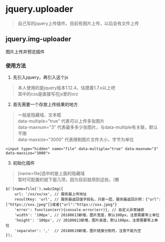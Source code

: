 # jquery.uploader
> 自己写的jquery上传插件。目前有图片上传，以后会有文件上传
## jquery.img-uploader
图片上传并预览插件
### 使用方法
1. 先引入jquery，再引入这个js
> 本人使用的是jquery版本1.12.4，估摸着1.7.x以上吧 \
> 其中的css是直接写在js里的orz
2. 首先需要一个存放上传结果的地方
> 一般是隐藏域、文本框 \
> data-multiple="true" 代表可以上传多张图片 \
> data-maxnum="3" 代表最多多少张图片，与data-multiple有关联，默认不限 \
> data-maxsize="3000" 代表限制图片文件大小，字节为单位
```
<input type="hidden" name="file" data-multiple="true" data-maxnum="3" data-maxsize="3000">
```
3. 初始化插件
> [name=file]选中的是上面的隐藏域 \
> 暂时可配置的就下面几项，因为目前就用到这些。(懒
```
$('[name=file]').xwbzImg({
    url: '/xx/xx/xx', // 服务器上传地址
    resultKey: 'url', // 服务器返回值字段名，只是一层，服务器返回示例：{"url":["https://xxx.jpeg"]}或者{"url":"https://xxx.jpeg"}
    'error': function(err){console.error(err)}, // 自定义异常捕获
    'width': '100px', // 20180613新增，图片宽度，默认100px，注意需要带上单位
    'height': '100px', // 20180613新增，图片高度，默认100px，注意需要带上单位
    'separator': ','  // 20180619新增，图片链接分割符，注意不能为空
});
```
